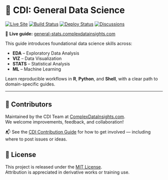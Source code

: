 # 📘 CDI: General Data Science

[![Live Site](https://img.shields.io/badge/visit-site-blue?logo=githubpages)](https://general-stats.complexdatainsights.com)
[![Build Status](https://img.shields.io/badge/build-passing-brightgreen)](https://github.com/datainsights/cdi-general-ds/actions)
[![Deploy Status](https://img.shields.io/badge/deploy-automated-blue)](https://github.com/datainsights/cdi-general-ds/actions)
[![Discussions](https://img.shields.io/badge/discuss-join-blue?logo=github)](https://github.com/datainsights/cdi-framework/discussions)

📘 **Live guide:** [general-stats.complexdatainsights.com](https://general-stats.complexdatainsights.com)

This guide introduces foundational data science skills across:
- **EDA** – Exploratory Data Analysis
- **VIZ** – Data Visualization
- **STATS** – Statistical Analysis
- **ML** – Machine Learning

Learn reproducible workflows in **R**, **Python**, and **Shell**, with a clear path to domain-specific guides.

---

## 🤝 Contributors

Maintained by the CDI Team at [ComplexDataInsights.com](https://complexdatainsights.com).  
We welcome improvements, feedback, and collaboration!

📬 See the [CDI Contribution Guide](https://github.com/datainsights/cdi-framework/blob/main/CONTRIBUTING.md) for how to get involved — including where to post issues or ideas.

## 📄 License

This project is released under the [MIT License](LICENSE).  
Attribution is appreciated in derivative works or training use.
